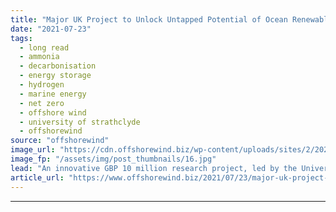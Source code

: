 ```yaml
---
title: "Major UK Project to Unlock Untapped Potential of Ocean Renewable Energy Fuels"
date: "2021-07-23"
tags: 
  - long read
  - ammonia
  - decarbonisation
  - energy storage
  - hydrogen
  - marine energy
  - net zero
  - offshore wind
  - university of strathclyde
  - offshorewind
source: "offshorewind"
image_url: "https://cdn.offshorewind.biz/wp-content/uploads/sites/2/2020/07/27120355/ScottishPower-Renewables.jpg"
image_fp: "/assets/img/post_thumbnails/16.jpg"
lead: "An innovative GBP 10 million research project, led by the University of Strathclyde, has"
article_url: "https://www.offshorewind.biz/2021/07/23/major-uk-project-to-unlock-untapped-potential-of-ocean-renewable-energy-fuels/"
---
```


---
